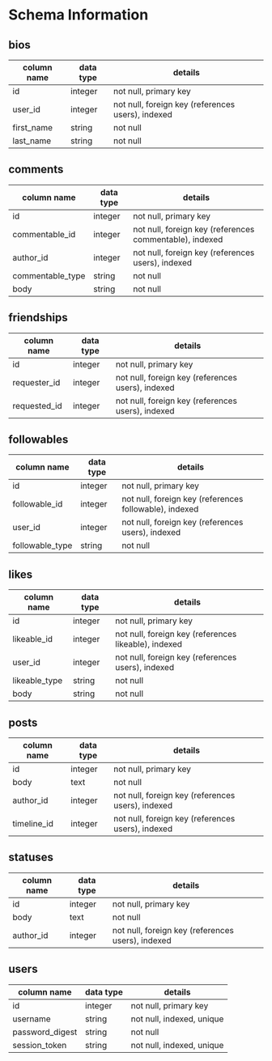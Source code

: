 # Schema Information

## bios
column name | data type | details
------------|-----------|-----------------------
id          | integer   | not null, primary key
user_id     | integer   | not null, foreign key (references users), indexed
first_name  | string    | not null
last_name   | string    | not null

## comments
column name       | data type | details
------------------|-----------|-----------------------
id                | integer   | not null, primary key
commentable_id    | integer   | not null, foreign key (references commentable), indexed
author_id         | integer   | not null, foreign key (references users), indexed
commentable_type  | string    | not null
body              | string    | not null

## friendships
column name | data type | details
------------|-----------|-----------------------
id          | integer   | not null, primary key
requester_id| integer   | not null, foreign key (references users), indexed
requested_id| integer   | not null, foreign key (references users), indexed

## followables
column name    | data type | details
---------------|-----------|-----------------------
id             | integer   | not null, primary key
followable_id  | integer   | not null, foreign key (references followable), indexed
user_id        | integer   | not null, foreign key (references users), indexed
followable_type| string    | not null

## likes
column name    | data type | details
---------------|-----------|-----------------------
id             | integer   | not null, primary key
likeable_id    | integer   | not null, foreign key (references likeable), indexed
user_id        | integer   | not null, foreign key (references users), indexed
likeable_type  | string    | not null
body           | string    | not null

## posts
column name | data type | details
------------|-----------|-----------------------
id          | integer   | not null, primary key
body        | text      | not null
author_id   | integer   | not null, foreign key (references users), indexed
timeline_id | integer   | not null, foreign key (references users), indexed

## statuses
column name | data type | details
------------|-----------|-----------------------
id          | integer   | not null, primary key
body        | text      | not null
author_id   | integer   | not null, foreign key (references users), indexed

## users
column name     | data type | details
----------------|-----------|-----------------------
id              | integer   | not null, primary key
username        | string    | not null, indexed, unique
password_digest | string    | not null
session_token   | string    | not null, indexed, unique
